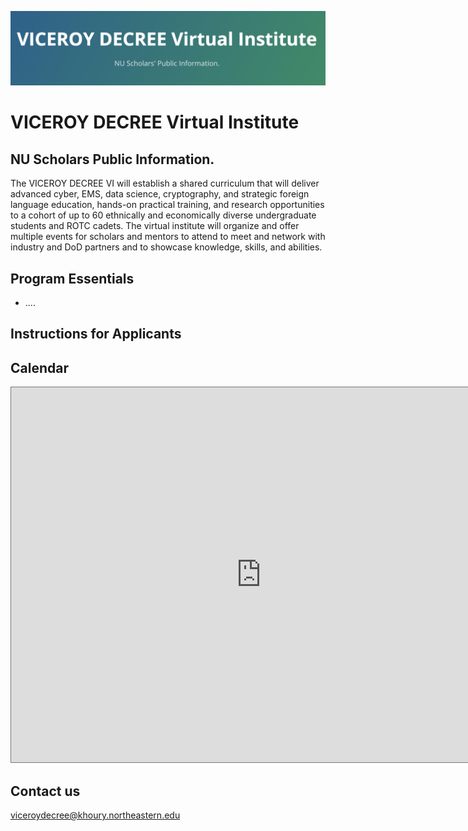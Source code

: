 ![](./images/decree_head2.png)

# VICEROY DECREE  Virtual Institute 
## NU Scholars Public Information.

The VICEROY DECREE VI will establish a shared curriculum that will deliver advanced cyber, EMS, data science, cryptography, and strategic foreign language education, hands-on practical training, and research opportunities to a cohort of up to 60 ethnically and economically diverse undergraduate students and ROTC cadets. The virtual institute will organize and offer multiple events for scholars and mentors to attend to meet and network with industry and DoD partners and to showcase knowledge, skills, and abilities.

## Program Essentials

+ ....

## Instructions for Applicants

## Calendar

<iframe src="https://calendar.google.com/calendar/embed?height=600&wkst=1&bgcolor=%23ffffff&ctz=America%2FNew_York&showTitle=0&showCalendars=1&showPrint=1&src=bnVkZWNyZWVAZ21haWwuY29t&color=%23039BE5" style="border:solid 1px #777" width="800" height="600" frameborder="0" scrolling="no"></iframe>

## Contact us

[viceroydecree@khoury.northeastern.edu](mailto:viceroydecree@khoury.northeastern.edu)






